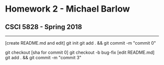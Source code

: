 # Homework 2 - Michael Barlow
## CSCI 5828 - Spring 2018

***

[create README.md and edit]
git init
git add . && git commit -m "commit 0"

git checkout [sha for commit 0]
git checkout -b bug-fix
[edit README.md]
git add . && git commit -m "commit 3"

